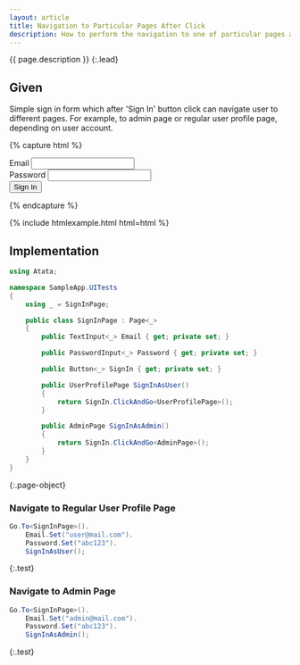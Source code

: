 ```yaml
---
layout: article
title: Navigation to Particular Pages After Click
description: How to perform the navigation to one of particular pages after the button/link click.
---
```


{{ page.description }}
{:.lead}

## Given

Simple sign in form which after 'Sign In' button click can navigate user to different pages.
For example, to admin page or regular user profile page, depending on user account.

{% capture html %}
<div class="form-group">
    <label for="email">Email</label>
    <input type="email" class="form-control" id="email">
</div>
<div class="form-group">
    <label for="password">Password</label>
    <input type="password" class="form-control" id="password">
</div>
<button class="btn btn-primary">Sign In</button>

{% endcapture %}

{% include htmlexample.html html=html %}

## Implementation

```cs
using Atata;

namespace SampleApp.UITests
{
    using _ = SignInPage;

    public class SignInPage : Page<_>
    {
        public TextInput<_> Email { get; private set; }

        public PasswordInput<_> Password { get; private set; }

        public Button<_> SignIn { get; private set; }

        public UserProfilePage SignInAsUser()
        {
            return SignIn.ClickAndGo<UserProfilePage>();
        }

        public AdminPage SignInAsAdmin()
        {
            return SignIn.ClickAndGo<AdminPage>();
        }
    }
}
```
{:.page-object}

### Navigate to Regular User Profile Page

```cs
Go.To<SignInPage>().
    Email.Set("user@mail.com").
    Password.Set("abc123").
    SignInAsUser();
```
{:.test}

### Navigate to Admin Page

```cs
Go.To<SignInPage>().
    Email.Set("admin@mail.com").
    Password.Set("abc123").
    SignInAsAdmin();
```
{:.test}